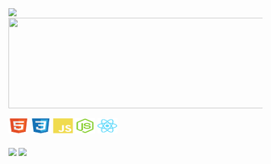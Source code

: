 <div>
  <img height="180em" src="https://github-readme-stats.vercel.app/api?username=Lucas-Odilon&show_icons=true&theme=dracula&include_all_commits=true&count_private=true"/>
  <img height="180em" width="700" src="https://github-readme-stats.vercel.app/api/top-langs/?username=Lucas-Odilon&layout=compact&langs_count=7&theme=dracula"/>
</div>
 
<div style="display: inline_block"><br>
  
  <img align="center" alt="HTML" height="30" width="40" src="https://raw.githubusercontent.com/devicons/devicon/master/icons/html5/html5-original.svg">
  <img align="center" alt="CSS" height="30" width="40" src="https://raw.githubusercontent.com/devicons/devicon/master/icons/css3/css3-original.svg">
  <img align="center" alt="JavaScript" height="30" width="40" src="https://raw.githubusercontent.com/devicons/devicon/master/icons/javascript/javascript-plain.svg">
  <img align="center" alt="nodejs" height="30" width="40" src="https://raw.githubusercontent.com/devicons/devicon/master/icons/nodejs/nodejs-original.svg">
  <img align="center" alt="React" height="30" width="40" src="https://raw.githubusercontent.com/devicons/devicon/master/icons/react/react-original.svg">  

</div>
  
  ##
 
<div> 
  <a href="https://www.linkedin.com/in/lucas-odilon-dev/" target="_blank"><img src="https://img.shields.io/badge/-LinkedIn-%230077B5?style=for-the-badge&logo=linkedin&logoColor=white" target="_blank"></a> 
  <a href="lucas.odilon8@gmail.com" target="_blank"><img src="https://img.shields.io/badge/Gmail-D14836?style=for-the-badge&logo=gmail&logoColor=white" target="_blank"></a>
 <!-- 
 <a href="lucas" target="_blank"><img src="https://img.shields.io/badge/Microsoft_Outlook-0078D4?style=for-the-badge&logo=microsoft-outlook&logoColor=white" target="_blank"></a>
 -->
</div>
